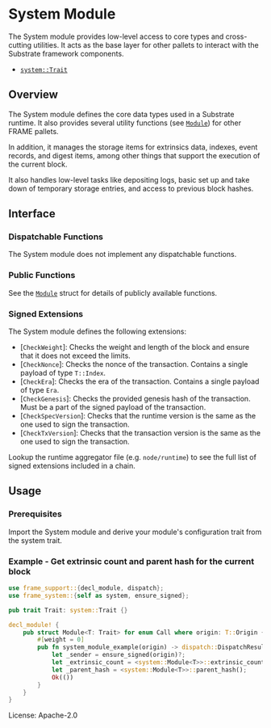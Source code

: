 # System Module

The System module provides low-level access to core types and cross-cutting utilities.
It acts as the base layer for other pallets to interact with the Substrate framework components.

- [`system::Trait`](./trait.Trait.html)

## Overview

The System module defines the core data types used in a Substrate runtime.
It also provides several utility functions (see [`Module`](./struct.Module.html)) for other FRAME pallets.

In addition, it manages the storage items for extrinsics data, indexes, event records, and digest items,
among other things that support the execution of the current block.

It also handles low-level tasks like depositing logs, basic set up and take down of
temporary storage entries, and access to previous block hashes.

## Interface

### Dispatchable Functions

The System module does not implement any dispatchable functions.

### Public Functions

See the [`Module`](./struct.Module.html) struct for details of publicly available functions.

### Signed Extensions

The System module defines the following extensions:

  - [`CheckWeight`]: Checks the weight and length of the block and ensure that it does not
    exceed the limits.
  - [`CheckNonce`]: Checks the nonce of the transaction. Contains a single payload of type
    `T::Index`.
  - [`CheckEra`]: Checks the era of the transaction. Contains a single payload of type `Era`.
  - [`CheckGenesis`]: Checks the provided genesis hash of the transaction. Must be a part of the
    signed payload of the transaction.
  - [`CheckSpecVersion`]: Checks that the runtime version is the same as the one used to sign the
    transaction.
  - [`CheckTxVersion`]: Checks that the transaction version is the same as the one used to sign the
    transaction.

Lookup the runtime aggregator file (e.g. `node/runtime`) to see the full list of signed
extensions included in a chain.

## Usage

### Prerequisites

Import the System module and derive your module's configuration trait from the system trait.

### Example - Get extrinsic count and parent hash for the current block

```rust
use frame_support::{decl_module, dispatch};
use frame_system::{self as system, ensure_signed};

pub trait Trait: system::Trait {}

decl_module! {
	pub struct Module<T: Trait> for enum Call where origin: T::Origin {
		#[weight = 0]
		pub fn system_module_example(origin) -> dispatch::DispatchResult {
			let _sender = ensure_signed(origin)?;
			let _extrinsic_count = <system::Module<T>>::extrinsic_count();
			let _parent_hash = <system::Module<T>>::parent_hash();
			Ok(())
		}
	}
}
```

License: Apache-2.0